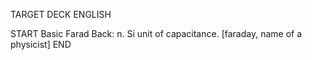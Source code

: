 TARGET DECK
ENGLISH

START
Basic
Farad
Back: n. Si unit of capacitance. [faraday, name of a physicist]
END

